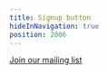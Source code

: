 ```yaml
---
title: Signup button
hideInNavigation: true
position: 2006
---
```


<a href="#contact" class="button">Join our mailing list</a>
